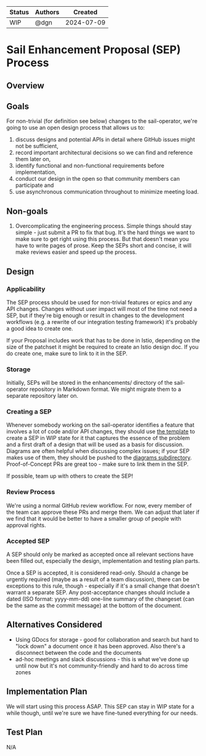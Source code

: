 |Status                                             | Authors      | Created    | 
|---------------------------------------------------|--------------|------------|
|WIP                                                | @dgn         | 2024-07-09 |

# Sail Enhancement Proposal (SEP) Process

## Overview


## Goals
For non-trivial (for definition see below) changes to the sail-operator, we're going to use an open design process that allows us to:
1. discuss designs and potential APIs in detail where GitHub issues might not be sufficient,
1. record important architectural decisions so we can find and reference them later on,
1. identify functional and non-functional requirements before implementation,
1. conduct our design in the open so that community members can participate and
1. use asynchronous communication throughout to minimize meeting load.

## Non-goals
1. Overcomplicating the engineering process. Simple things should stay simple - just submit a PR to fix that bug. It's the hard things we want to make sure to get right using this process. But that doesn't mean you have to write pages of prose. Keep the SEPs short and concise, it will make reviews easier and speed up the process.

## Design

### Applicability
The SEP process should be used for non-trivial features or epics and any API changes. Changes without user impact will most of the time not need a SEP, but if they're big enough or result in changes to the development workflows (e.g. a rewrite of our integration testing framework) it's probably a good idea to create one.

If your Proposal includes work that has to be done in Istio, depending on the size of the patchset it might be required to create an Istio design doc. If you do create one, make sure to link to it in the SEP.

### Storage
Initially, SEPs will be stored in the enhancements/ directory of the sail-operator repository in Markdown format. We might migrate them to a separate repository later on.

### Creating a SEP
Whenever somebody working on the sail-operator identifies a feature that involves a lot of code and/or API changes, they should use [the template](./SEP0-template.md) to create a SEP in WIP state for it that captures the essence of the problem and a first draft of a design that will be used as a basis for discussion. Diagrams are often helpful when discussing complex issues; if your SEP makes use of them, they should be pushed to the [diagrams subdirectory](./diagrams/). Proof-of-Concept PRs are great too - make sure to link them in the SEP.

If possible, team up with others to create the SEP!

### Review Process
We're using a normal GitHub review workflow. For now, every member of the team can approve these PRs and merge them. We can adjust that later if we find that it would be better to have a smaller group of people with approval rights.

### Accepted SEP
A SEP should only be marked as accepted once all relevant sections have been filled out, especially the design, implementation and testing plan parts.

Once a SEP is accepted, it is considered read-only. Should a change be urgently required (maybe as a result of a team discussion), there can be exceptions to this rule, though - especially if it's a small change that doesn't warrant a separate SEP. Any post-acceptance changes should include a dated (ISO format: yyyy-mm-dd) one-line summary of the changeset (can be the same as the commit message) at the bottom of the document.

## Alternatives Considered

* Using GDocs for storage - good for collaboration and search but hard to "lock down" a document once it has been approved. Also there's a disconnect between the code and the documents
* ad-hoc meetings and slack discussions - this is what we've done up until now but it's not community-friendly and hard to do across time zones

## Implementation Plan

We will start using this process ASAP. This SEP can stay in WIP state for a while though, until we're sure we have fine-tuned everything for our needs.

## Test Plan

N/A
